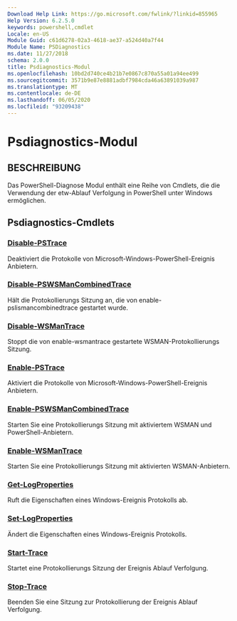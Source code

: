 ```yaml
---
Download Help Link: https://go.microsoft.com/fwlink/?linkid=855965
Help Version: 6.2.5.0
keywords: powershell,cmdlet
Locale: en-US
Module Guid: c61d6278-02a3-4618-ae37-a524d40a7f44
Module Name: PSDiagnostics
ms.date: 11/27/2018
schema: 2.0.0
title: Psdiagnostics-Modul
ms.openlocfilehash: 10bd2d740ce4b21b7e0867c870a55a01a94ee499
ms.sourcegitcommit: 3571b9e87e8881adbf7984cda46a63891039a987
ms.translationtype: MT
ms.contentlocale: de-DE
ms.lasthandoff: 06/05/2020
ms.locfileid: "93209438"
---
```

# Psdiagnostics-Modul

## BESCHREIBUNG

Das PowerShell-Diagnose Modul enthält eine Reihe von Cmdlets, die die Verwendung der etw-Ablauf Verfolgung in PowerShell unter Windows ermöglichen.

## Psdiagnostics-Cmdlets

### [Disable-PSTrace](Disable-PSTrace.md)
Deaktiviert die Protokolle von Microsoft-Windows-PowerShell-Ereignis Anbietern.

### [Disable-PSWSManCombinedTrace](Disable-PSWSManCombinedTrace.md)
Hält die Protokollierungs Sitzung an, die von enable-pslismancombinedtrace gestartet wurde.

### [Disable-WSManTrace](Disable-WSManTrace.md)
Stoppt die von enable-wsmantrace gestartete WSMAN-Protokollierungs Sitzung.

### [Enable-PSTrace](Enable-PSTrace.md)
Aktiviert die Protokolle von Microsoft-Windows-PowerShell-Ereignis Anbietern.

### [Enable-PSWSManCombinedTrace](Enable-PSWSManCombinedTrace.md)
Starten Sie eine Protokollierungs Sitzung mit aktiviertem WSMAN und PowerShell-Anbietern.

### [Enable-WSManTrace](Enable-WSManTrace.md)
Starten Sie eine Protokollierungs Sitzung mit aktivierten WSMAN-Anbietern.

### [Get-LogProperties](Get-LogProperties.md)
Ruft die Eigenschaften eines Windows-Ereignis Protokolls ab.

### [Set-LogProperties](Set-LogProperties.md)
Ändert die Eigenschaften eines Windows-Ereignis Protokolls.

### [Start-Trace](Start-Trace.md)
Startet eine Protokollierungs Sitzung der Ereignis Ablauf Verfolgung.

### [Stop-Trace](Stop-Trace.md)
Beenden Sie eine Sitzung zur Protokollierung der Ereignis Ablauf Verfolgung.
